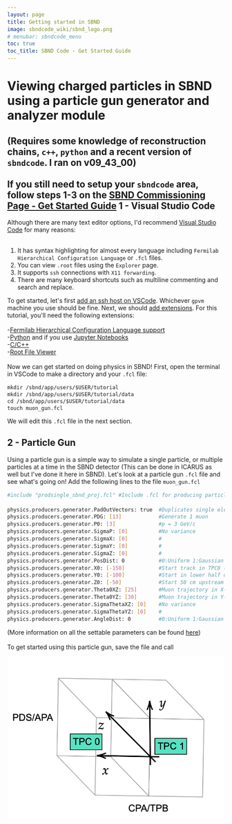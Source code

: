 ```yaml
---
layout: page
title: Getting started in SBND
image: sbndcode_wiki/sbnd_logo.png
# menubar: sbndcode_menu
toc: true
toc_title: SBND Code - Get Started Guide
---
```

# Viewing charged particles in SBND using a particle gun generator and analyzer module
(Requires some knowledge of reconstruction chains, `c++`, `python` and a recent version of `sbndcode`. I ran on v09\_43_00)<br/><br/>If you still need to setup your `sbndcode` area, follow steps 1-3 on the [SBND Commissioning Page - Get Started Guide](https://sbnsoftware.github.io/sbndcode_wiki/commissioning/SBND_Commissioning_Get_Started.html)
1 - Visual Studio Code
----------------------
Although there are many text editor options, I'd recommend [Visual Studio Code](https://code.visualstudio.com/) for many reasons: <br/><br/>
1. It has syntax highlighting for almost every language including `Fermilab Hierarchical Configuration Language` or `.fcl` files.<br/>
2. You can view `.root` files using the `Explorer` page.<br/>
3. It supports `ssh` connections with `X11 forwarding`.<br/>
4. There are many keyboard shortcuts such as multiline commenting and search and replace. <br/>

To get started, let's first [add an ssh host on VSCode](https://code.visualstudio.com/docs/remote/ssh). Whichever `gpvm` machine you use should be fine. Next, we should [add extensions](https://code.visualstudio.com/docs/editor/extension-marketplace). For this tutorial, you'll need the following extensions: <br/><br/>
-[Fermilab Hierarchical Configuration Language support](https://marketplace.visualstudio.com/items?itemName=robertosoleti.fcl)<br/>
-[Python](https://marketplace.visualstudio.com/items?itemName=ms-python.python) and if you use [Jupyter Notebooks](https://marketplace.visualstudio.com/items?itemName=ms-toolsai.jupyter)<br/> 
-[C/C++](https://marketplace.visualstudio.com/items?itemName=ms-vscode.cpptools) <br/>
-[Root File Viewer](https://marketplace.visualstudio.com/items?itemName=albertopdrf.root-file-viewer) <br/><br/>
Now we can get started on doing physics in SBND! First, open the terminal in VSCode to make a directory and your `.fcl` file:
```
mkdir /sbnd/app/users/$USER/tutorial
mkdir /sbnd/app/users/$USER/tutorial/data 
cd /sbnd/app/users/$USER/tutorial/data
touch muon_gun.fcl
```
We will edit this `.fcl` file in the next section. 

2 - Particle Gun
-----------------------------------------------------------------------------
Using a particle gun is a simple way to simulate a single particle, or multiple particles at a time in the SBND detector (This can be done in ICARUS as well but I've done it here in SBND). Let's look at a particle gun `.fcl` file and see what's going on! Add the following lines to the file `muon_gun.fcl`

```bash
#include "prodsingle_sbnd_proj.fcl" #Include .fcl for producing particles

physics.producers.generator.PadOutVectors: true  #Duplicates single element vectors to match length of longest vector
physics.producers.generator.PDG: [13]            #Generate 1 muon
physics.producers.generator.P0: [3]              #p = 3 GeV/c 
physics.producers.generator.SigmaP: [0]          #No variance
physics.producers.generator.SigmaX: [0]          #
physics.producers.generator.SigmaY: [0]          #    
physics.producers.generator.SigmaZ: [0]          #    
physics.producers.generator.PosDist: 0           #0:Uniform 1:Gaussian         
physics.producers.generator.X0: [-150]           #Start track in TPC0 (x<0)
physics.producers.generator.Y0: [-100]           #Start in lower half of detector
physics.producers.generator.Z0: [-50]            #Start 50 cm upstream
physics.producers.generator.Theta0XZ: [25]       #Muon trajectory in X-Z plane
physics.producers.generator.Theta0YZ: [30]       #Muon trajectory in Y-Z plane
physics.producers.generator.SigmaThetaXZ: [0]    #No variance
physics.producers.generator.SigmaThetaYZ: [0]    #
physics.producers.generator.AngleDist: 0         #0:Uniform 1:Gaussian
```
(More information on all the settable parameters can be found [here](https://cdcvs.fnal.gov/redmine/projects/larsoft/wiki/EventGenerator#SingleGen.))
</br></br>To get started using this particle gun, save the file and call 

![Alt text](Images/coords.png)

